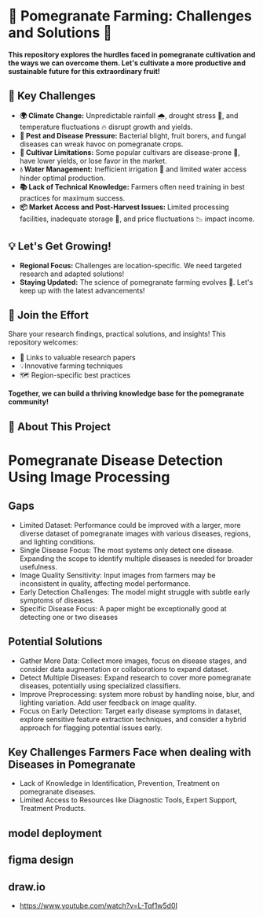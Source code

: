 # 🌱 Pomegranate Farming: Challenges and Solutions 🌱

**This repository explores the hurdles faced in pomegranate cultivation and the ways we can overcome them. Let's cultivate a more productive and sustainable future for this extraordinary fruit!** 

## 🎯 Key Challenges

* **🌍 Climate Change:** Unpredictable rainfall 🌧️, drought stress 🌵, and temperature fluctuations 🔥 disrupt growth and yields.
* **🐛 Pest and Disease Pressure:** Bacterial blight, fruit borers, and fungal diseases  can wreak havoc on pomegranate crops.
* **🧬 Cultivar Limitations:** Some popular cultivars are disease-prone 🤒, have lower yields, or lose favor in the market.
* **💧 Water Management:** Inefficient irrigation 🚿 and limited water access  hinder optimal production.
* **📚 Lack of Technical Knowledge:**  Farmers often need training in best practices for maximum success.
* **📦 Market Access and Post-Harvest Issues:** Limited processing facilities, inadequate storage 🧊, and price fluctuations 📉 impact income.

## 💡  Let's Get Growing!

* **Regional Focus:**  Challenges are location-specific. We need targeted research and adapted solutions! 
* **Staying Updated:**  The science of pomegranate farming evolves 🔬. Let's keep up with the latest advancements!

## 🤝 Join the Effort

Share your research findings, practical solutions, and insights! This repository welcomes:

* 🔗 Links to valuable research papers 
* 💡Innovative farming techniques
* 🗺️ Region-specific best practices

**Together, we can build a thriving knowledge base for the pomegranate community!** 

## 🌟 About This Project 

# Pomegranate Disease Detection Using Image Processing


## Gaps

* Limited Dataset: Performance could be improved with a larger, more diverse dataset of pomegranate images with various diseases, regions, and lighting conditions.
* Single Disease Focus: The most systems only detect one disease. Expanding the scope to identify multiple diseases is needed for broader usefulness.
* Image Quality Sensitivity: Input images from farmers may be inconsistent in quality, affecting model performance.
* Early Detection Challenges: The model might struggle with subtle early symptoms of diseases.
* Specific Disease Focus: A paper might be exceptionally good at detecting one or two diseases
 
## Potential Solutions

* Gather More Data: Collect more images, focus on disease stages, and consider data augmentation or collaborations to expand dataset.
* Detect Multiple Diseases: Expand research to cover more pomegranate diseases, potentially using specialized classifiers.
* Improve Preprocessing:  system more robust by handling noise, blur, and lighting variation. Add user feedback on image quality.
* Focus on Early Detection: Target early disease symptoms in  dataset, explore sensitive feature extraction techniques, and consider a hybrid approach for flagging potential issues early.

## Key Challenges Farmers Face when dealing with Diseases in Pomegranate
* Lack of Knowledge in Identification, Prevention, Treatment on pomegranate diseases.
* Limited Access to Resources like Diagnostic Tools, Expert Support, Treatment Products.

## model deployment
## figma design
## draw.io
* https://www.youtube.com/watch?v=L-Tqf1w5d0I
  

